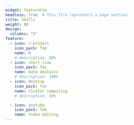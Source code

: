 ```yaml
---
widget: featurette
headless: true  # This file represents a page section.
title: Skills
weight: 80
design:
  columns: "2"
feature:
  - icon: r-project
    icon_pack: fab
    name: R
    # description: 90%
  - icon: chart-line
    icon_pack: fas
    name: Data analysis
    # description: 100%
  - icon: desktop
    icon_pack: fas
    name: Cluster computing
    # description: 10%

  - icon: youtube
    icon_pack: fab
    name: Video editing
---   
```

